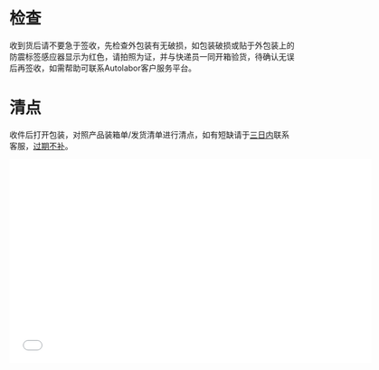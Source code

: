 # 检查

收到货后请不要急于签收，先检查外包装有无破损，如包装破损或贴于外包装上的防震标签感应器显示为红色，请拍照为证，并与快递员一同开箱验货，待确认无误后再签收，如需帮助可联系Autolabor客户服务平台。

# 清点

收件后打开包装，对照产品装箱单/发货清单进行清点，如有短缺请于<u>三日内</u>联系客服，<u>过期不补</u>。

<iframe frameborder="0" width="640" height="360" src="/lib/video/docplay/13" allowfullscreen></iframe>
